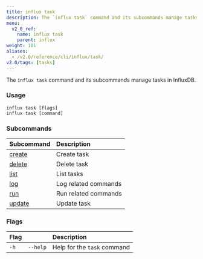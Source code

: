 ```yaml
---
title: influx task
description: The `influx task` command and its subcommands manage tasks in InfluxDB.
menu:
  v2_0_ref:
    name: influx task
    parent: influx
weight: 101
aliases:
  - /v2.0/reference/cli/influx/task/
v2.0/tags: [tasks]
---
```


The `influx task` command and its subcommands manage tasks in InfluxDB.

### Usage
```
influx task [flags]
influx task [command]
```

### Subcommands
| Subcommand                                       | Description          |
|:----------                                       |:-----------          |
| [create](/v2.0/reference/cli/influx/task/create) | Create task          |
| [delete](/v2.0/reference/cli/influx/task/delete) | Delete task          |
| [list](/v2.0/reference/cli/influx/task/list)     | List tasks           |
| [log](/v2.0/reference/cli/influx/task/log)       | Log related commands |
| [run](/v2.0/reference/cli/influx/task/run)       | Run related commands |
| [update](/v2.0/reference/cli/influx/task/update) | Update task          |

### Flags
| Flag |          | Description                 |
|:---- |:---      |:-----------                 |
| `-h` | `--help` | Help for the `task` command |
